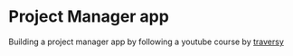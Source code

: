 # Project Manager app
Building a project manager app by following a youtube course by [traversy](https://www.youtube.com/watch?v=A71aqufiNtQ)
